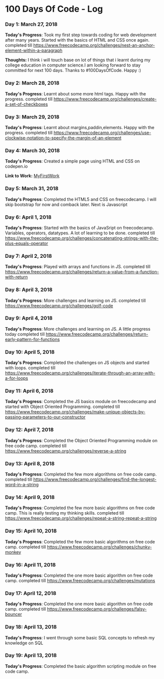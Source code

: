 # 100 Days Of Code - Log

### Day 1: March 27, 2018 ####

**Today's Progress**: Took my first step towards coding for web development after many years. Started with the basics of HTML and CSS once again.
completed till https://www.freecodecamp.org/challenges/nest-an-anchor-element-within-a-paragraph

**Thoughts:** I think i will touch base on lot of things that i learnt during my college education in computer science.I am looking forward to stay committed for next 100 days. Thanks to #100DaysOfCode. Happy :)

### Day 2: March 28, 2018 ####
**Today's Progress**: Learnt about some more html tags. Happy with the progress.
completed till https://www.freecodecamp.org/challenges/create-a-set-of-checkboxes

### Day 3: March 29, 2018 ####
**Today's Progress**: Learnt about margins,paddin,elements. Happy with the progress.
completed till https://www.freecodecamp.org/challenges/use-clockwise-notation-to-specify-the-margin-of-an-element

### Day 4: March 30, 2018 ####
**Today's Progress**: Created a simple page using HTML and CSS on codepen.io

**Link to Work:** [MyFirstWork](https://codepen.io/DGeek/pen/yKKjPq)

### Day 5: March 31, 2018 ####
**Today's Progress**: Completed the HTML5 and CSS on freecodecamp. I will skip bootstrap for now and comback later. Next is Javascript
                      
### Day 6: April 1, 2018 ####
**Today's Progress**: Started with the basics of JavaSript on freecodecamp. Variables, operators, datatypes. A lot of learning to be done.
completed till https://www.freecodecamp.org/challenges/concatenating-strings-with-the-plus-equals-operator


### Day 7: April 2, 2018 ####
**Today's Progress**: Played with arrays and functions in JS.
completed till https://www.freecodecamp.org/challenges/return-a-value-from-a-function-with-return

### Day 8: April 3, 2018 ####
**Today's Progress**: More challenges and learning on JS.
completed till https://www.freecodecamp.org/challenges/golf-code

### Day 9: April 4, 2018 ####
**Today's Progress**: More challenges and learning on JS. A little progress today
completed till https://www.freecodecamp.org/challenges/return-early-pattern-for-functions

### Day 10: April 5, 2018 ####
**Today's Progress**: Completed the challenges on JS objects and started with loops.
completed till https://www.freecodecamp.org/challenges/iterate-through-an-array-with-a-for-loops

### Day 11: April 6, 2018 ####
**Today's Progress**: Completed the JS basics module on freecodecamp and started with Object Oriented Programming.
completed till https://www.freecodecamp.org/challenges/make-unique-objects-by-passing-parameters-to-our-constructor


### Day 12: April 7, 2018 ####
**Today's Progress**: Completed the Object Oriented Programming module on free code camp.
completed till https://www.freecodecamp.org/challenges/reverse-a-string

### Day 13: April 8, 2018 ####
**Today's Progress**: Completed the few more algorithms on free code camp.
completed till https://www.freecodecamp.org/challenges/find-the-longest-word-in-a-string


### Day 14: April 9, 2018 ####
**Today's Progress**: Completed the few more basic algorithms on free code camp. This is really testing my thinking skills.
completed till https://www.freecodecamp.org/challenges/repeat-a-string-repeat-a-string


### Day 15: April 10, 2018 ####
**Today's Progress**: Completed the few more basic algorithms on free code camp.
completed till https://www.freecodecamp.org/challenges/chunky-monkey


### Day 16: April 11, 2018 ####
**Today's Progress**: Completed the one more basic algorithm on free code camp.
completed till https://www.freecodecamp.org/challenges/mutations


### Day 17: April 12, 2018 ####
**Today's Progress**: Completed the one more basic algorithm on free code camp.
completed till https://www.freecodecamp.org/challenges/falsy-bouncer

### Day 18: April 13, 2018 ####
**Today's Progress**: I went through some basic SQL concepts to refresh my knowledge on SQL


### Day 19: April 13, 2018 ####
**Today's Progress**: Completed the basic algorithm scripting module on free code camp.

